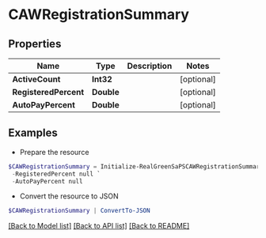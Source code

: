 # CAWRegistrationSummary
## Properties

Name | Type | Description | Notes
------------ | ------------- | ------------- | -------------
**ActiveCount** | **Int32** |  | [optional] 
**RegisteredPercent** | **Double** |  | [optional] 
**AutoPayPercent** | **Double** |  | [optional] 

## Examples

- Prepare the resource
```powershell
$CAWRegistrationSummary = Initialize-RealGreenSaPSCAWRegistrationSummary  -ActiveCount null `
 -RegisteredPercent null `
 -AutoPayPercent null
```

- Convert the resource to JSON
```powershell
$CAWRegistrationSummary | ConvertTo-JSON
```

[[Back to Model list]](../README.md#documentation-for-models) [[Back to API list]](../README.md#documentation-for-api-endpoints) [[Back to README]](../README.md)

